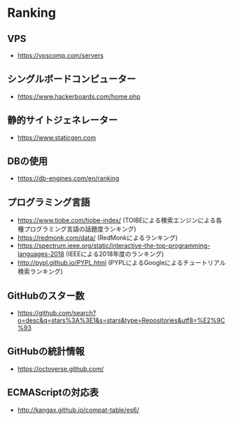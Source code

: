 # Ranking
## VPS
- https://vpscomp.com/servers

## シングルボードコンピューター
- https://www.hackerboards.com/home.php

## 静的サイトジェネレーター
- https://www.staticgen.com

## DBの使用
- https://db-engines.com/en/ranking

## プログラミング言語
- https://www.tiobe.com/tiobe-index/ (TOIBEによる検索エンジンによる各種プログラミング言語の話題度ランキング)
- https://redmonk.com/data/ (RedMonkによるランキング)
- https://spectrum.ieee.org/static/interactive-the-top-programming-languages-2018 (IEEEによる2018年度のランキング)
- http://pypl.github.io/PYPL.html (PYPLによるGoogleによるチュートリアル検索ランキング)

## GitHubのスター数
- https://github.com/search?o=desc&q=stars%3A%3E1&s=stars&type=Repositories&utf8=%E2%9C%93

## GitHubの統計情報
- https://octoverse.github.com/

## ECMAScriptの対応表
- http://kangax.github.io/compat-table/es6/
